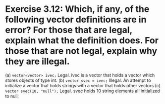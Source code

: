 # Exercise 3.12: Which, if any, of the following vector definitions are in error? For those that are legal, explain what the definition does. For those that are not legal, explain why they are illegal.

(a) <code>vector<vector<int>> ivec;</code>
Legal. ivec is a vector that holds a vector which stores objects of type int.
(b) <code>vector<string> svec = ivec;</code>
Illegal. An attempt to initialize a vector that holds strings with a vector that holds other vectors
(c) <code>vector<string> svec(10, "null");</code>
Legal. svec holds 10 string elements all initialized to null;